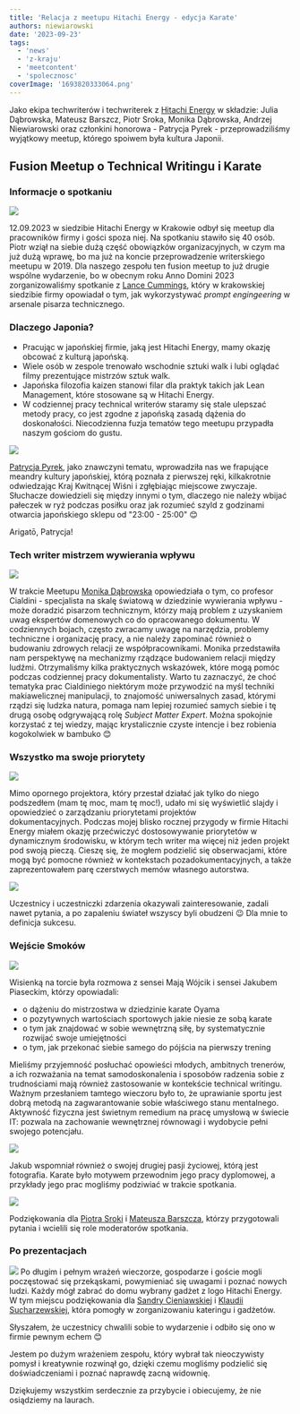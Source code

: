 ```yaml
---
title: 'Relacja z meetupu Hitachi Energy - edycja Karate'
authors: niewiarowski
date: '2023-09-23'
tags:
  - 'news'
  - 'z-kraju'
  - 'meetcontent'
  - 'spolecznosc'
coverImage: '1693820333064.png'
---
```


Jako ekipa techwriterów i techwriterek z [Hitachi Energy](https://www.linkedin.com/company/hitachienergy/mycompany/) w składzie: Julia Dąbrowska, Mateusz Barszcz, Piotr Sroka, Monika Dąbrowska, Andrzej Niewiarowski oraz członkini honorowa - Patrycja Pyrek - przeprowadziliśmy wyjątkowy meetup, którego spoiwem była kultura Japonii. 

<!--truncate-->

## Fusion Meetup o Technical Writingu i Karate
### Informacje o spotkaniu

![](images/meta_prez.png)

12.09.2023 w siedzibie Hitachi Energy w Krakowie odbył się meetup dla pracowników firmy i gości spoza niej. Na spotkaniu stawiło się 40 osób. Piotr wziął na siebie dużą część obowiązków organizacyjnych, w czym ma już dużą wprawę, bo ma już na koncie przeprowadzenie writerskiego meetupu w 2019. Dla naszego zespołu ten fusion meetup to już drugie wspólne wydarzenie, bo w obecnym roku Anno Domini 2023 zorganizowaliśmy spotkanie z [Lance Cummings](https://www.linkedin.com/in/lance-cummings-phd/), który w krakowskiej siedzibie firmy opowiadał o tym, jak wykorzystywać *prompt engingeering* w arsenale pisarza technicznego.

### Dlaczego Japonia?

* Pracując w japońskiej firmie, jaką jest Hitachi Energy, mamy okazję obcować z kulturą japońską. 
* Wiele osób w zespole trenowało wschodnie sztuki walk i lubi oglądać filmy prezentujące mistrzów sztuk walk. 
* Japońska filozofia kaizen stanowi filar dla praktyk takich jak Lean Management, które stosowane są w Hitachi Energy. 
* W codziennej pracy technical writerów staramy się stale ulepszać metody pracy, co jest zgodne z japońską zasadą dążenia do doskonałości.
Niecodzienna fuzja tematów tego meetupu przypadła naszym gościom do gustu.

![](images/patrycja_jap.jpg)

[Patrycja Pyrek](https://www.linkedin.com/in/patrycja-pyrek/), jako znawczyni tematu, wprowadziła nas we frapujące meandry kultury japońskiej, którą poznała z pierwszej ręki, kilkakrotnie odwiedzając Kraj Kwitnącej Wiśni i zgłębiając miejscowe zwyczaje. Słuchacze dowiedzieli się między innymi o tym, dlaczego nie należy wbijać pałeczek w ryż podczas posiłku oraz jak rozumieć szyld z godzinami otwarcia japońskiego sklepu od "23:00 - 25:00" 😊

Arigatō, Patrycja!


### Tech writer mistrzem wywierania wpływu

![](images/1694696569715.jpg)

W trakcie Meetupu [Monika Dąbrowska](https://www.linkedin.com/in/monika-klimek1/) opowiedziała o tym, co profesor Cialdini - specjalista na skalę światową w dziedzinie wywierania wpływu - może doradzić pisarzom technicznym, którzy mają problem z uzyskaniem uwag ekspertów domenowych co do opracowanego dokumentu. W codziennych bojach, często zwracamy uwagę na narzędzia, problemy techniczne i organizację pracy, a nie należy zapominać również o budowaniu zdrowych relacji ze współpracownikami. Monika przedstawiła nam perspektywę na mechanizmy rządzące budowaniem relacji między ludźmi. Otrzymaliśmy kilka praktycznych wskazówek, które mogą pomóc podczas codziennej pracy dokumentalisty. 
Warto tu zaznaczyć, że choć tematyka prac Cialdiniego niektórym może przywodzić na myśl techniki makiawelicznej manipulacji, to znajomość uniwersalnych zasad, którymi rządzi się ludzka natura, pomaga nam lepiej rozumieć samych siebie i tę drugą osobę odgrywającą rolę *Subject Matter Expert*. Można spokojnie korzystać z tej wiedzy, mając krystalicznie czyste intencje i bez robienia kogokolwiek w bambuko 😊

### Wszystko ma swoje priorytety

![](images/andy_prez.jpg)

Mimo opornego projektora, który przestał działać jak tylko do niego podszedłem (mam tę moc, mam tę moc!), udało mi się wyświetlić slajdy i opowiedzieć o zarządzaniu priorytetami projektów dokumentacyjnych. Podczas mojej blisko rocznej przygody w firmie Hitachi Energy miałem okazję przećwiczyć dostosowywanie priorytetów w dynamicznym środowisku, w którym tech writer ma więcej niż jeden projekt pod swoją pieczą. Cieszę się, że mogłem podzielić się obserwacjami, które mogą być pomocne również w kontekstach pozadokumentacyjnych, a także zaprezentowałem parę czerstwych memów własnego autorstwa.

![](images/lee.png)

Uczestnicy i uczestniczki zdarzenia okazywali zainteresowanie, zadali nawet pytania, a po zapaleniu świateł wszyscy byli obudzeni 😉 Dla mnie to definicja sukcesu.

### Wejście Smoków

![](images/1694696568105.jpg)

Wisienką na torcie była rozmowa z sensei Mają Wójcik i sensei Jakubem Piaseckim, którzy opowiadali:
* o dążeniu do mistrzostwa w dziedzinie karate Oyama
* o pozytywnych wartościach sportowych jakie niesie ze sobą karate
* o tym jak znajdować w sobie wewnętrzną siłę, by systematycznie rozwijać swoje umiejętności
* o tym, jak przekonać siebie samego do pójścia na pierwszy trening

Mieliśmy przyjemność posłuchać opowieści młodych, ambitnych trenerów, a ich rozważania na temat samodoskonalenia i sposobów radzenia sobie z trudnościami mają również zastosowanie w kontekście technical writingu. Ważnym przesłaniem tamtego wieczoru było to, że uprawianie sportu jest dobrą metodą na zagwarantowanie sobie właściwego stanu mentalnego. Aktywność fizyczna jest świetnym remedium na pracę umysłową w świecie IT: pozwala na zachowanie wewnętrznej równowagi i wydobycie pełni swojego potencjału.

![](images/sensei.jpg)

Jakub wspomniał również o swojej drugiej pasji życiowej, którą jest fotografia. Karate było motywem przewodnim jego pracy dyplomowej, a przykłady jego prac mogliśmy podziwiać w trakcie spotkania.

![](images/interview_karate2.png)

Podziękowania dla [Piotra Sroki](https://www.linkedin.com/in/piotrsrokatechwriter/) i [Mateusza Barszcza](https://www.linkedin.com/in/mattbarszcz/), którzy przygotowali pytania i wcielili się role moderatorów spotkania.

### Po prezentacjach
![](images/team_he.png)
Po długim i pełnym wrażeń wieczorze, gospodarze i goście mogli poczęstować się przekąskami, powymieniać się uwagami i poznać nowych ludzi. Każdy mógł zabrać do domu wybrany gadżet z logo Hitachi Energy. W tym miejscu podziękowania dla [Sandry Cieniawskiej](https://www.linkedin.com/in/sandracieniawska/) i [Klaudii Sucharzewskiej](https://www.linkedin.com/in/klaudia-sucharzewska-048ba721a/), która pomogły w zorganizowaniu kateringu i gadżetów.

Słyszałem, że uczestnicy chwalili sobie to wydarzenie i odbiło się ono w firmie pewnym echem 😊

Jestem po dużym wrażeniem zespołu, który wybrał tak nieoczywisty pomysł i kreatywnie rozwinął go, dzięki czemu mogliśmy podzielić się doświadczeniami i poznać naprawdę zacną widownię.

Dziękujemy wszystkim serdecznie za przybycie i obiecujemy, że nie osiądziemy na laurach. 